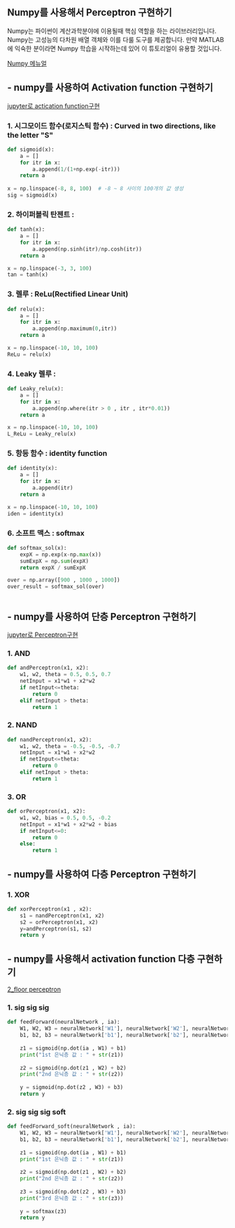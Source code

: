 ## Numpy를 사용해서 Perceptron 구현하기

Numpy는 파이썬이 계산과학분야에 이용될때 핵심 역할을 하는 라이브러리입니다. Numpy는 고성능의 다차원 배열 객체와 이를 다룰 도구를 제공합니다. 만약 MATLAB에 익숙한 분이라면 Numpy 학습을 시작하는데 있어 이 튜토리얼이 유용할 것입니다.

[Numpy 메뉴얼](http://aikorea.org/cs231n/python-numpy-tutorial/#numpy-arrays)



## - numpy를 사용하여 Activation function 구현하기

[jupyter로 actication function구현](https://github.com/jominjimail/ausg/blob/master/ML/week4/test/numpy_activation_function.ipynb)

### 1. 시그모이드 함수(로지스틱 함수) : Curved in two directions, like the letter "S"
```python
def sigmoid(x): 
    a = []  
    for itr in x:   
        a.append(1/(1+np.exp(-itr)))  
    return a  
    
x = np.linspace(-8, 8, 100)  # -8 ~ 8 사이의 100개의 값 생성
sig = sigmoid(x) 
```


### 2. 하이퍼볼릭 탄젠트 : 
```python
def tanh(x): 
    a = []  
    for itr in x:   
        a.append(np.sinh(itr)/np.cosh(itr))  
    return a  

x = np.linspace(-3, 3, 100)  
tan = tanh(x)  
```


### 3. 렐루 : ReLu(Rectified Linear Unit)
```python
def relu(x): 
    a = []  
    for itr in x:   
        a.append(np.maximum(0,itr))  
    return a  

x = np.linspace(-10, 10, 100) 
ReLu = relu(x)  
```


### 4. Leaky 렐루 :
```python
def Leaky_relu(x): 
    a = []  
    for itr in x:   
        a.append(np.where(itr > 0 , itr , itr*0.01))  
    return a  

x = np.linspace(-10, 10, 100)  
L_ReLu = Leaky_relu(x)  
```
### 5. 항등 함수 : identity function
```python
def identity(x): 
    a = []  
    for itr in x:   
        a.append(itr)  
    return a  

x = np.linspace(-10, 10, 100)  
iden = identity(x)  
```


### 6. 소프트 맥스 : softmax
```python
def softmax_sol(x):
    expX = np.exp(x-np.max(x))
    sumExpX = np.sum(expX)
    return expX / sumExpX

over = np.array([900 , 1000 , 1000])
over_result = softmax_sol(over)
```

```python
```



## - numpy를 사용하여 단층 Perceptron 구현하기

[jupyter로 Perceptron구현](https://github.com/jominjimail/ausg/blob/master/ML/week4/test/numpy_myperceptron.ipynb)

### 1. AND
```python
def andPerceptron(x1, x2):
    w1, w2, theta = 0.5, 0.5, 0.7
    netInput = x1*w1 + x2*w2
    if netInput<=theta:
        return 0
    elif netInput > theta:
        return 1
```


### 2. NAND
```python
def nandPerceptron(x1, x2):
    w1, w2, theta = -0.5, -0.5, -0.7
    netInput = x1*w1 + x2*w2
    if netInput<=theta:
        return 0
    elif netInput > theta:
        return 1
```


### 3. OR
```python
def orPerceptron(x1, x2):
    w1, w2, bias = 0.5, 0.5, -0.2
    netInput = x1*w1 + x2*w2 + bias
    if netInput<=0:
        return 0
    else:
        return 1
```


## - numpy를 사용하여 다층 Perceptron 구현하기

### 1. XOR

```python
def xorPerceptron(x1 , x2):
    s1 = nandPerceptron(x1, x2)
    s2 = orPerceptron(x1, x2)
    y=andPerceptron(s1, s2)
    return y
```


## - numpy를 사용해서 activation function 다층 구현하기

[2_floor perceptron](http://localhost:8890/notebooks/Documents/GitHub/ausg/ML/week4/test/numpy_2floor_perceptron.ipynb)

### 1. sig sig sig 

```python
def feedForward(neuralNetwork , ia):
    W1, W2, W3 = neuralNetwork['W1'], neuralNetwork['W2'], neuralNetwork['W3']
    b1, b2, b3 = neuralNetwork['b1'], neuralNetwork['b2'], neuralNetwork['b3']
    
    z1 = sigmoid(np.dot(ia , W1) + b1)
    print("1st 은닉층 값 : " + str(z1))
    
    z2 = sigmoid(np.dot(z1 , W2) + b2)
    print("2nd 은닉층 값 : " + str(z2))
    
    y = sigmoid(np.dot(z2 , W3) + b3)
    return y
```


### 2. sig sig sig soft
```python
def feedForward_soft(neuralNetwork , ia):
    W1, W2, W3 = neuralNetwork['W1'], neuralNetwork['W2'], neuralNetwork['W3']
    b1, b2, b3 = neuralNetwork['b1'], neuralNetwork['b2'], neuralNetwork['b3']
    
    z1 = sigmoid(np.dot(ia , W1) + b1)
    print("1st 은닉층 값 : " + str(z1))
    
    z2 = sigmoid(np.dot(z1 , W2) + b2)
    print("2nd 은닉층 값 : " + str(z2))
    
    z3 = sigmoid(np.dot(z2 , W3) + b3)
    print("3rd 은닉층 값 : " + str(z3))
    
    y = softmax(z3)
    return y
```
